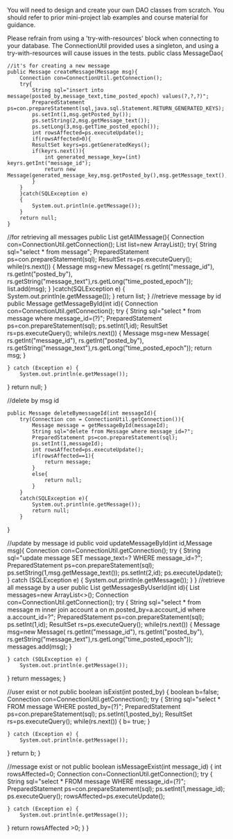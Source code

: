 You will need to design and create your own DAO classes from scratch. 
You should refer to prior mini-project lab examples and course material for guidance.

Please refrain from using a 'try-with-resources' block when connecting to your database. 
The ConnectionUtil provided uses a singleton, and using a try-with-resources will cause issues in the tests.
public class MessageDao{
    
    //it's for creating a new message
    public Message createMessage(Message msg){
        Connection con=ConnectionUtil.getConnection();
        try{
            String sql="insert into message(posted_by,message_text,time_posted_epoch) values(?,?,?)";
            PreparedStatement ps=con.prepareStatement(sql,java.sql.Statement.RETURN_GENERATED_KEYS);  
            ps.setInt(1,msg.getPosted_by());
            ps.setString(2,msg.getMessage_text());
            ps.setLong(3,msg.getTime_posted_epoch());
            int rowsAffected=ps.executeUpdate();
            if(rowsAffected>0){
            ResultSet keyrs=ps.getGeneratedKeys();
            if(keyrs.next()){
                int generated_message_key=(int) keyrs.getInt("message_id");
                return new Message(generated_message_key,msg.getPosted_by(),msg.getMessage_text(),msg.getTime_posted_epoch());
            }
        }
        }catch(SQLException e)
        {
            System.out.println(e.getMessage());
        }
        return null;
    }
    
//for retrieving all messages
    public List<Message> getAllMessage(){
        Connection con=ConnectionUtil.getConnection();
    List<Message> list=new ArrayList<Message>();
    try{
     String sql="select * from message";
     PreparedStatement ps=con.prepareStatement(sql);
     ResultSet rs=ps.executeQuery();
     while(rs.next())
     {
        Message msg=new Message( rs.getInt("message_id"), rs.getInt("posted_by"),
        rs.getString("message_text"),rs.getLong("time_posted_epoch"));
        list.add(msg);
     }
    }catch(SQLException e)
    {
    System.out.println(e.getMessage());
    }
    return list;
}
//retrieve message by id
public Message getMessageById(int id){
    Connection con=ConnectionUtil.getConnection();
    try {
        String sql="select * from message where message_id=(?)";
        PreparedStatement ps=con.prepareStatement(sql);
        ps.setInt(1,id);
        ResultSet  rs=ps.executeQuery();
        while(rs.next())
        {
         Message msg=new Message( rs.getInt("message_id"), rs.getInt("posted_by"),
        rs.getString("message_text"),rs.getLong("time_posted_epoch"));
        return msg;
        }
        
    } catch (Exception e) {
        System.out.println(e.getMessage()); 
   }
    return null;
}

//delete by msg id

    public Message deleteBymessageId(int messageId){
        try(Connection con = ConnectionUtil.getConnection()){
            Message message = getMessageById(messageId);
            String sql="delete from Message where message_id=?";
            PreparedStatement ps=con.prepareStatement(sql);
            ps.setInt(1,messageId);
            int rowsAffected=ps.executeUpdate();
            if(rowsAffected==1){
                return message;
            }
            else{
                return null;
            }
        }
        catch(SQLException e){
            System.out.println(e.getMessage());
            return null;
        }
 }


//update by message id
public void updateMessageById(int id,Message msg){
    Connection con=ConnectionUtil.getConnection();
    try {
        String sql="update message SET message_text=? WHERE message_id=?";
        PreparedStatement ps=con.prepareStatement(sql);
        ps.setString(1,msg.getMessage_text());
        ps.setInt(2,id);
        ps.executeUpdate();
    } catch (SQLException e) {
        System.out.println(e.getMessage()); 
   }
}
 //retrieve all message by a user
 public List<Message> getMessagesByUserId(int id){
   List<Message> messages=new ArrayList<>();
    Connection con=ConnectionUtil.getConnection();
    try {
        String sql="select * from message m inner join account a on m.posted_by=a.account_id where a.account_id=?";
        PreparedStatement ps=con.prepareStatement(sql);
        ps.setInt(1,id);
        ResultSet rs=ps.executeQuery();
        while(rs.next())
        {
        Message msg=new Message( rs.getInt("message_id"), rs.getInt("posted_by"),
        rs.getString("message_text"),rs.getLong("time_posted_epoch"));
        messages.add(msg);
        }
        
    } catch (SQLException e) {
        System.out.println(e.getMessage()); 
   }
    return messages;
}
 
//user exist or not
public boolean isExist(int posted_by)
{
    boolean b=false;
      Connection con=ConnectionUtil.getConnection();
    try {
        String sql="select * FROM message WHERE posted_by=(?)";
        PreparedStatement ps=con.prepareStatement(sql);
        ps.setInt(1,posted_by);
        ResultSet rs=ps.executeQuery();
        while(rs.next())
        {
            b= true;
        }

    } catch (Exception e) {
        System.out.println(e.getMessage()); 
   }
    return b;
}

//message exist or not
public boolean isMessageExist(int message_id)
{
    int rowsAffected=0;
      Connection con=ConnectionUtil.getConnection();
    try {
        String sql="select * FROM message WHERE message_id=(?)";
        PreparedStatement ps=con.prepareStatement(sql);
        ps.setInt(1,message_id);
        ps.executeQuery();
        rowsAffected=ps.executeUpdate();

    } catch (Exception e) {
        System.out.println(e.getMessage()); 
   }
    return rowsAffected >0;
}
}